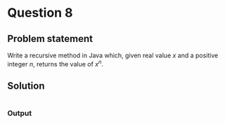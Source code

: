 # Question 8
## Problem statement
Write a recursive method in Java which, given real value $x$ and a positive integer $n$, returns the value of $x^n$.

## Solution
```java

```

### Output
```

```
